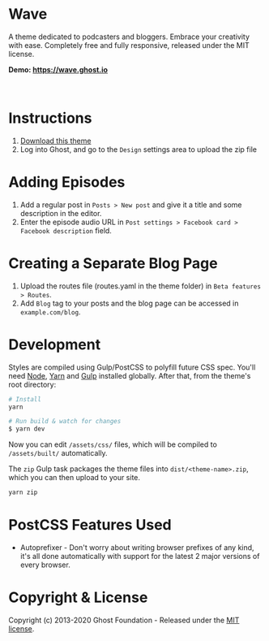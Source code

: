 # Wave

A theme dedicated to podcasters and bloggers. Embrace your creativity with ease. Completely free and fully responsive, released under the MIT license.

**Demo: https://wave.ghost.io**

&nbsp;

# Instructions

1. [Download this theme](https://github.com/tezcatlipoca/Wave/blob/master/wave.zip)
2. Log into Ghost, and go to the `Design` settings area to upload the zip file

# Adding Episodes

1. Add a regular post in `Posts > New post` and give it a title and some description in the editor.
2. Enter the episode audio URL in `Post settings > Facebook card > Facebook description` field.

# Creating a Separate Blog Page

1. Upload the routes file (routes.yaml in the theme folder) in `Beta features > Routes`.
2. Add `Blog` tag to your posts and the blog page can be accessed in `example.com/blog`.

# Development

Styles are compiled using Gulp/PostCSS to polyfill future CSS spec. You'll need [Node](https://nodejs.org/), [Yarn](https://yarnpkg.com/) and [Gulp](https://gulpjs.com) installed globally. After that, from the theme's root directory:

```bash
# Install
yarn

# Run build & watch for changes
$ yarn dev
```

Now you can edit `/assets/css/` files, which will be compiled to `/assets/built/` automatically.

The `zip` Gulp task packages the theme files into `dist/<theme-name>.zip`, which you can then upload to your site.

```bash
yarn zip
```

# PostCSS Features Used

- Autoprefixer - Don't worry about writing browser prefixes of any kind, it's all done automatically with support for the latest 2 major versions of every browser.

# Copyright & License

Copyright (c) 2013-2020 Ghost Foundation - Released under the [MIT license](LICENSE).
